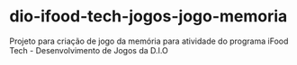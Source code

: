 # dio-ifood-tech-jogos-jogo-memoria
Projeto para criação de jogo da memória para atividade do programa iFood Tech - Desenvolvimento de Jogos da D.I.O
